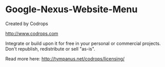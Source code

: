 # Google-Nexus-Website-Menu

Created by Codrops

http://www.codrops.com

Integrate or build upon it for free in your personal or commercial projects. Don't republish, redistribute or sell "as-is". 

Read more here: http://tympanus.net/codrops/licensing/
